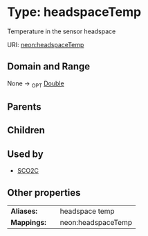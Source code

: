 
# Type: headspaceTemp


Temperature in the sensor headspace

URI: [neon:headspaceTemp](https://data.neonscience.org/headspaceTemp)


## Domain and Range

None ->  <sub>OPT</sub> [Double](types/Double.md)

## Parents


## Children


## Used by

 * [SCO2C](SCO2C.md)

## Other properties

|  |  |  |
| --- | --- | --- |
| **Aliases:** | | headspace temp |
| **Mappings:** | | neon:headspaceTemp |

